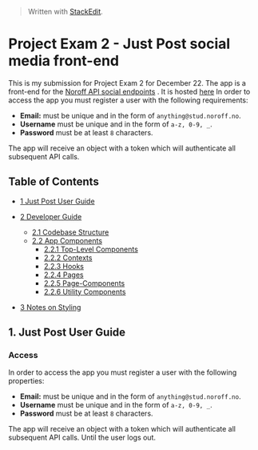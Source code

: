 > Written with [StackEdit](https://stackedit.io/).

# Project Exam 2 - Just Post social media front-end

This is my submission for Project Exam 2 for December 22. The app is a front-end for the [Noroff API social endpoints](https://noroff-api-docs.netlify.app/) .
It is hosted [here](here)
In order to access the app you must register a user with the following requirements:

- **Email:** must be unique and in the form of `anything@stud.noroff.no`.
- **Username** must be unique and in the form of `a-z, 0-9, _`.
- **Password** must be at least `8` characters.

The app will receive an object with a token which will authenticate all subsequent API calls.

## Table of Contents

- [1 Just Post User Guide](#1)

- [2 Developer Guide](#2)

  - [2.1 Codebase Structure](#2.1)
  - [2.2 App Components](#2.2)
    - [2.2.1 Top-Level Components](#2.2.1)
    - [2.2.2 Contexts](#2.2.2)
    - [2.2.3 Hooks](2.2.3)
    - [2.2.4 Pages](#2.2.4)
    - [2.2.5 Page-Components](#2.2.5)
    - [2.2.6 Utility Components](#2.2.6)

- [3 Notes on Styling](#3)

## <a name="#1">1. Just Post User Guide</a>

### Access

In order to access the app you must register a user with the following properties:

- **Email:** must be unique and in the form of `anything@stud.noroff.no`.
- **Username** must be unique and in the form of `a-z, 0-9, _`.
- **Password** must be at least `8` characters.

The app will receive an object with a token which will authenticate all subsequent API calls. Until the user logs out.
